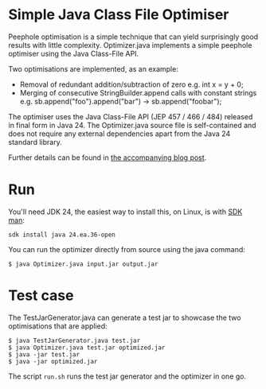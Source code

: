 # Simple Java Class File Optimiser

Peephole optimisation is a simple technique that can yield surprisingly good results with little complexity.
Optimizer.java implements a simple peephole optimiser using the Java Class-File API.

Two optimisations are implemented, as an example:

* Removal of redundant addition/subtraction of zero e.g. int x = y + 0;
* Merging of consecutive StringBuilder.append calls with constant strings 
e.g. sb.append("foo").append("bar") -> sb.append("foobar");

The optimiser uses the Java Class-File API (JEP 457 / 466 / 484) released
in final form in Java 24. The Optimizer.java source file is self-contained
and does not require any external dependencies apart from the Java 24 standard library.

Further details can be found in [the accompanying blog post](https://jameshamilton.eu/programming/peering-through-peephole-build-peephole-optimiser-using-new-java-24-class-file-api).

# Run

You'll need JDK 24, the easiest way to install this, on Linux, is with [SDK man](https://sdkman.io/):

```shell
sdk install java 24.ea.36-open
```

You can run the optimizer directly from source using the java command:

```shell
$ java Optimizer.java input.jar output.jar
```

# Test case

The TestJarGenerator.java can generate a test jar to showcase the two optimisations
that are applied:

```shell
$ java TestJarGenerator.java test.jar
$ java Optimizer.java test.jar optimized.jar
$ java -jar test.jar
$ java -jar optimized.jar
```

The script `run.sh` runs the test jar generator and the optimizer in one go.
